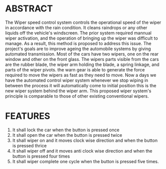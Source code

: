 # ABSTRACT

    
 The Wiper speed control system controls the operational speed of the wiper in accordance with the rain condition. It cleans 
 raindrops or any other liquids off the vehicle's windscreen. The prior system required mannual wiper activation, and the 
 operation of bringing up the wiper was difficult to manage. As a result, this method is proposed to address this issue.
 The project's goals are to improve ageing the automobile systems by giving automated transmission. Most of the cars 
 have two wipers, one on the rear window and other on the front glass. The wipers parts visible from the cars are the 
 rubber blade, the wiper arm holding the blade, a spring linkage, and parts of the wiper pivots. the warn gear 
 is able to generate the force required to move the wipers as fast as they need to move. Now a days we have 
 the automated control wiper system whenever we stop wiping in between the process it will automatically come to initial 
 position this is the new wiper system behind the wiper arm. This proposed wiper system's principle is comparable to those of other existing 
 conventional wipers.
 
 # FEATURES
  1.  It shall lock the car when the button is pressed once
  2.  It shall open the car when the button is pressed twice
  3.  It shall wiper on and it moves clock wise direction and when the button is pressed thrice
  4.  It shall wiper off and it moves anti clock wise direction and when the button is pressed four times
  5.  It shall wiper complete one cycle when the button is pressed five times.
